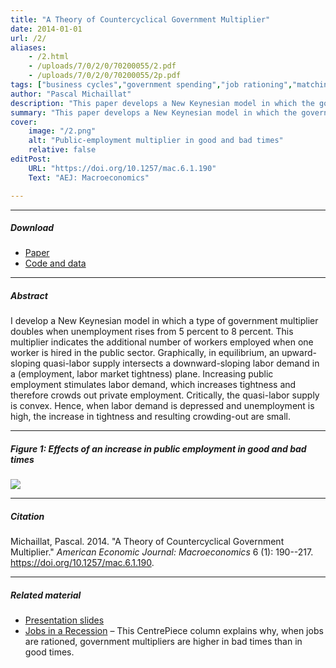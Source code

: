 ```yaml
---
title: "A Theory of Countercyclical Government Multiplier" 
date: 2014-01-01
url: /2/
aliases: 
    - /2.html
    - /uploads/7/0/2/0/70200055/2.pdf
    - /uploads/7/0/2/0/70200055/2p.pdf
tags: ["business cycles","government spending","job rationing","matching model","multiplier","New Keynesian model","stabilization policy","state dependence","unemployment","wage rigidity"]
author: "Pascal Michaillat"
description: "This paper develops a New Keynesian model in which the government multiplier doubles when unemployment rises from 5% to 8%. Published in AEJ Macro, 2014." 
summary: "This paper develops a New Keynesian model in which the government multiplier doubles when the unemployment rate rises from 5% to 8%. The multiplier is so countercyclical because in bad times, on the labor market, job rationing dwarfs matching frictions." 
cover:
    image: "/2.png"
    alt: "Public-employment multiplier in good and bad times"
    relative: false
editPost:
    URL: "https://doi.org/10.1257/mac.6.1.190"
    Text: "AEJ: Macroeconomics"

---
```


---

##### Download

+ [Paper](/2.pdf)
+ [Code and data](https://github.com/pmichaillat/countercyclical-multiplier)

---

##### Abstract

I develop a New Keynesian model in which a type of government multiplier doubles when unemployment rises from 5 percent to 8 percent. This multiplier indicates the additional number of workers employed when one worker is hired in the public sector. Graphically, in equilibrium, an upward-sloping quasi-labor supply intersects a downward-sloping labor demand in a (employment, labor market tightness) plane. Increasing public employment stimulates labor demand, which increases tightness and therefore crowds out private employment. Critically, the quasi-labor supply is convex. Hence, when labor demand is depressed and unemployment is high, the increase in tightness and resulting crowding-out are small.

---

##### Figure 1:  Effects of an increase in public employment in good and bad times

![](/2f.png)

---

##### Citation

Michaillat, Pascal. 2014. "A Theory of  Countercyclical Government Multiplier." *American Economic Journal: Macroeconomics* 6 (1): 190--217. https://doi.org/10.1257/mac.6.1.190.

---

##### Related material

+ [Presentation slides](/2p.pdf)
+ [Jobs in a Recession](https://cep.lse.ac.uk/pubs/download/cp365.pdf) – This CentrePiece column explains why, when jobs are rationed, government multipliers are higher in bad times than in good times.
